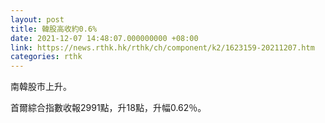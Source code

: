 ```yaml
---
layout: post
title: 韓股高收約0.6%
date: 2021-12-07 14:48:07.000000000 +08:00
link: https://news.rthk.hk/rthk/ch/component/k2/1623159-20211207.htm
categories: rthk
---
```


南韓股市上升。

首爾綜合指數收報2991點，升18點，升幅0.62％。
